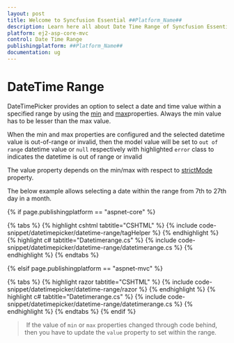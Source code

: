```yaml
---
layout: post
title: Welcome to Syncfusion Essential ##Platform_Name##
description: Learn here all about Date Time Range of Syncfusion Essential ##Platform_Name## widgets based on HTML5 and jQuery.
platform: ej2-asp-core-mvc
control: Date Time Range
publishingplatform: ##Platform_Name##
documentation: ug
---
```



# DateTime Range

DateTimePicker provides an option to select a date and time value within a specified range
by using the [min](https://help.syncfusion.com/cr/aspnetcore-js2/Syncfusion.EJ2.Calendars.DateTimePicker.html#Syncfusion_EJ2_Calendars_DateTimePicker_Min)
and [max](https://help.syncfusion.com/cr/aspnetcore-js2/Syncfusion.EJ2.Calendars.DateTimePicker.html#Syncfusion_EJ2_Calendars_DateTimePicker_Max)properties.
Always the min value has to be lesser than the max value.

When the min and max properties are configured and the selected datetime value is out-of-range
or invalid, then the model value will be set to `out of range` datetime value or `null`
respectively with highlighted `error` class to indicates the datetime is out of range or invalid

The value property depends
on the min/max with respect to [strictMode](./strict-mode/) property.

The below example allows selecting a
date within the range from 7th to 27th day in
a month.

{% if page.publishingplatform == "aspnet-core" %}

{% tabs %}
{% highlight cshtml tabtitle="CSHTML" %}
{% include code-snippet/datetimepicker/datetime-range/tagHelper %}
{% endhighlight %}
{% highlight c# tabtitle="Datetimerange.cs" %}
{% include code-snippet/datetimepicker/datetime-range/datetimerange.cs %}
{% endhighlight %}
{% endtabs %}

{% elsif page.publishingplatform == "aspnet-mvc" %}

{% tabs %}
{% highlight razor tabtitle="CSHTML" %}
{% include code-snippet/datetimepicker/datetime-range/razor %}
{% endhighlight %}
{% highlight c# tabtitle="Datetimerange.cs" %}
{% include code-snippet/datetimepicker/datetime-range/datetimerange.cs %}
{% endhighlight %}
{% endtabs %}
{% endif %}



> If the value of `min` or `max` properties
changed through code behind, then you have to
update the `value` property to set within the
range.